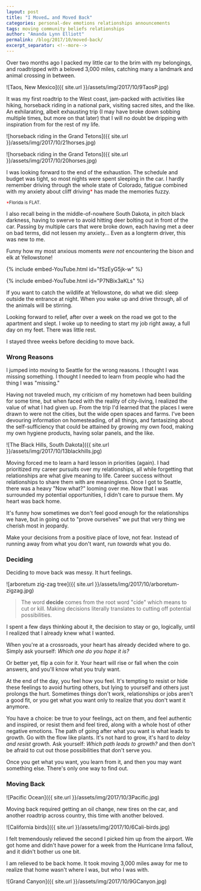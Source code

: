 ```yaml
---
layout: post
title: "I Moved… and Moved Back"
categories: personal-dev emotions relationships announcements
tags: moving community beliefs relationships
author: "Amanda Lynn Elliott"
permalink: /blog/2017/10/moved-back/
excerpt_separator: <!--more-->
---
```


Over two months ago I packed my little car to the brim with my belongings, and roadtripped with a beloved 3,000 miles, catching many a landmark and animal crossing in between. 

![Taos, New Mexico]({{ site.url }}/assets/img/2017/10/9TaosP.jpg)

It was my first roadtrip to the West coast, jam-packed with activities like hiking, horseback riding in a national park, visiting sacred sites, and the like. An exhilarating, albeit exhausting trip (I may have broke down sobbing multiple times, but more on that later) that I will no doubt be dripping with inspiration from for the rest of my life. 

![horseback riding in the Grand Tetons]({{ site.url }}/assets/img/2017/10/21horses.jpg)

![horseback riding in the Grand Tetons]({{ site.url }}/assets/img/2017/10/20horses.jpg)

I was looking forward to the end of the exhaustion. The schedule and budget was tight, so most nights were spent sleeping in the car. I hardly remember driving through the whole state of Colorado, fatigue combined with my anxiety about cliff driving<span style="color:red;">*</span> has made the memories fuzzy.
<!--more-->

<small><span style="color:red;">*</span>Florida is FLAT.</small>

I also recall being in the middle-of-nowhere South Dakota, in pitch black darkness, having to swerve to avoid hitting deer bolting out in front of the car. Passing by multiple cars that were broke down, each having met a deer on bad terms, did not lessen my anxiety… Even as a longterm driver, this was new to me.

Funny how my most anxious moments *were not* encountering the bison and elk at Yellowstone! 

{% include embed-YouTube.html id="fSzEyG5jk-w" %}

{% include embed-YouTube.html id="P7NBix3aKLs" %}

<p class="sidenote">If you want to catch the wildlife at Yellowstone, do what we did: sleep outside the entrance at night. When you wake up and drive through, all of the animals will be stirring.</p>

Looking forward to relief, after over a week on the road we got to the apartment and slept. I woke up to needing to start my job right away, a full day on my feet. There was little rest. 

I stayed three weeks before deciding to move back. 

### Wrong Reasons

I jumped into moving to Seattle for the wrong reasons. I thought I was missing something. I thought I needed to learn from people who had the thing I was "missing." 

Having not traveled much, my criticism of my hometown had been building for some time, but when faced with the reality of city-living, I realized the value of what I had given up. From the trip I'd learned that the places I were drawn to were not the cities, but the wide open spaces and farms. I've been devouring information on homesteading, of all things, and fantasizing about the self-sufficiency that could be attained by growing my own food, making my own hygiene products, having solar panels, and the like.  

![The Black Hills, South Dakota]({{ site.url }}/assets/img/2017/10/13blackhills.jpg)

Moving forced me to learn a hard lesson in priorities (again). I had prioritized my career pursuits over my relationships, all while forgetting that relationships are what give meaning to life. Career success without relationships to share them with are meaningless. Once I got to Seattle, there was a heavy "Now what?" looming over me. Now that I was surrounded my potential opportunities, I didn't care to pursue them. My heart was back home. 

It's funny how sometimes we don't feel good enough for the relationships we have, but in going out to "prove ourselves" we put that very thing we cherish most in jeopardy. 

Make your decisions from a positive place of love, not fear. Instead of running away from what you don't want, run *towards* what you do. 

### Deciding 

Deciding to move back was messy. It hurt feelings.

![arboretum zig-zag tree]({{ site.url }}/assets/img/2017/10/arboretum-zigzag.jpg)

> The word **decide** comes from the root word "cide" which means to cut or kill. Making decisions literally translates to cutting off potential possibilities.   

I spent a few days thinking about it, the decision to stay or go, logically, until I realized that I already knew what I wanted. 

When you're at a crossroads, your heart has already decided where to go. Simply ask yourself: *Which one do you hope it is?*

Or better yet, flip a coin for it. Your heart will rise or fall when the coin answers, and you'll know what you truly want. 

At the end of the day, you feel how you feel. It's tempting to resist or hide these feelings to avoid hurting others, but lying to yourself and others just prolongs the hurt. Sometimes things don't work, relationships or jobs aren't a good fit, or you get what you want only to realize that you don't want it anymore. 

You have a choice: be true to your feelings, act on them, and feel authentic and inspired, or resist them and feel tired, along with a whole host of other negative emotions. The path of going after what you want is what leads to growth. Go with the flow like plants. It's not hard to grow, it's hard to *delay and resist* growth. Ask yourself: *Which path leads to growth?* and then don't be afraid to cut out those possibilities that don't serve you. 

Once you get what you want, you learn from it, and then you may want something else. There's only one way to find out.


### Moving Back 

![Pacific Ocean]({{ site.url }}/assets/img/2017/10/3Pacific.jpg)

Moving back required getting an oil change, new tires on the car, and another roadtrip across country, this time with another beloved. 

![California birds]({{ site.url }}/assets/img/2017/10/6Cali-birds.jpg)

I felt tremendously relieved the second I picked him up from the airport. We got home and didn't have power for a week from the Hurricane Irma fallout, and it didn't bother us one bit. 

I am relieved to be back home. It took moving 3,000 miles away for me to realize that home wasn't where I was, but who I was with. 

![Grand Canyon]({{ site.url }}/assets/img/2017/10/9GCanyon.jpg)